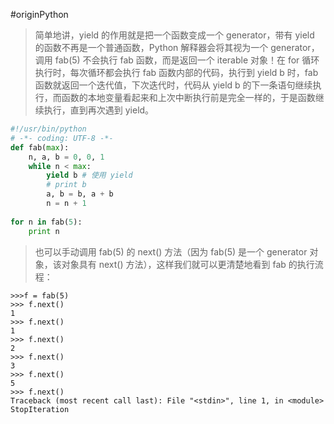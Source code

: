 #originPython

> 简单地讲，yield 的作用就是把一个函数变成一个 generator，带有 yield 的函数不再是一个普通函数，Python 解释器会将其视为一个 generator，调用 fab(5) 不会执行 fab 函数，而是返回一个 iterable 对象！在 for 循环执行时，每次循环都会执行 fab 函数内部的代码，执行到 yield b 时，fab 函数就返回一个迭代值，下次迭代时，代码从 yield b 的下一条语句继续执行，而函数的本地变量看起来和上次中断执行前是完全一样的，于是函数继续执行，直到再次遇到 yield。
```python
#!/usr/bin/python 
# -*- coding: UTF-8 -*- 
def fab(max): 
	n, a, b = 0, 0, 1 
	while n < max: 
		yield b # 使用 yield 
		# print b 
		a, b = b, a + b 
		n = n + 1
		
for n in fab(5): 
	print n
```
> 也可以手动调用 fab(5) 的 next() 方法（因为 fab(5) 是一个 generator 对象，该对象具有 next() 方法），这样我们就可以更清楚地看到 fab 的执行流程：

```shell
>>>f = fab(5) 
>>> f.next() 
1 
>>> f.next() 
1 
>>> f.next() 
2 
>>> f.next() 
3 
>>> f.next() 
5
>>> f.next() 
Traceback (most recent call last): File "<stdin>", line 1, in <module> 
StopIteration
```